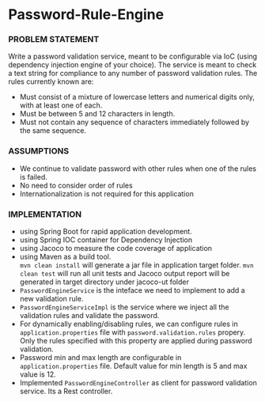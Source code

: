 # Password-Rule-Engine

### PROBLEM STATEMENT
Write a password validation service, meant to be configurable via IoC (using dependency injection engine of your choice).  The service is meant to check a text string for compliance to any number of password validation rules.  The rules currently known are:

* Must consist of a mixture of lowercase letters and numerical digits only, with at least one of each.
* Must be between 5 and 12 characters in length.
* Must not contain any sequence of characters immediately followed by the same sequence.

### ASSUMPTIONS
* We continue to validate password with other rules when one of the rules is failed. 
* No need to consider order of rules
* Internationalization is not required for this application


### IMPLEMENTATION
* using Spring Boot for rapid application development.
* using Spring IOC container for Dependency Injection 
* using Jacoco to measure the code coverage of application
* using Maven as a build tool.<br>
  `mvn clean install` will generate a jar file in application target folder.
  `mvn clean test` will run all unit tests and Jacoco output report will be generated in target directory under jacoco-ut folder 
* `PasswordEngineService` is the inteface we need to implement to add a new validation rule.
* `PasswordEngineServiceImpl` is the service where we inject all the validation rules and validate the password.
* For dynamically enabling/disabling rules, we can configure rules in `application.properties` file with `password.validation.rules` propery. Only the rules specified with this property are applied during password validation.
* Password min and max length are configurable in `application.properties` file. Default value for min length is 5 and max value is 12.
* Implemented `PasswordEngineController` as client for password validation service. Its a Rest controller.
